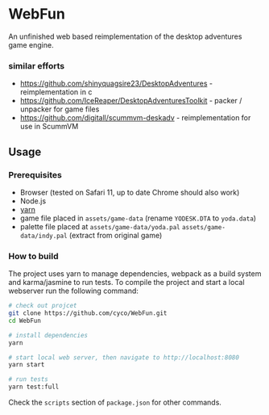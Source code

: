 # WebFun
An unfinished web based reimplementation of the desktop adventures game engine.

### similar efforts
  * https://github.com/shinyquagsire23/DesktopAdventures - reimplementation in c
  * https://github.com/IceReaper/DesktopAdventuresToolkit - packer / unpacker for game files
  * https://github.com/digitall/scummvm-deskadv - reimplementation for use in ScummVM

## Usage
### Prerequisites
  * Browser (tested on Safari 11, up to date Chrome should also work)
  * Node.js
  * [yarn](https://yarnpkg.com)
  * game file placed in `assets/game-data` (rename `YODESK.DTA` to `yoda.data`)
  * palette file placed at `assets/game-data/yoda.pal` `assets/game-data/indy.pal` (extract from original game)

### How to build
The project uses yarn to manage dependencies, webpack as a build system and karma/jasmine to run tests.
To compile the project and start a local webserver run the following command:

```bash
# check out projcet
git clone https://github.com/cyco/WebFun.git
cd WebFun

# install dependencies
yarn

# start local web server, then navigate to http://localhost:8080
yarn start

# run tests
yarn test:full
```
Check the `scripts` section of `package.json` for other commands.
